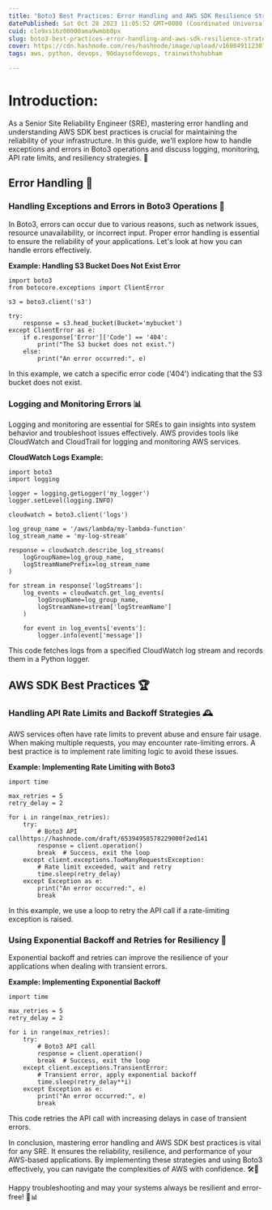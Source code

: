 ```yaml
---
title: "Boto3 Best Practices: Error Handling and AWS SDK Resilience Strategies 🛠️"
datePublished: Sat Oct 28 2023 11:05:52 GMT+0000 (Coordinated Universal Time)
cuid: clo9xs16z00000ama9wmbb0px
slug: boto3-best-practices-error-handling-and-aws-sdk-resilience-strategies
cover: https://cdn.hashnode.com/res/hashnode/image/upload/v1698491123077/99a58235-3391-4c96-8d1f-33cedf7a9c74.gif
tags: aws, python, devops, 90daysofdevops, trainwithshubham

---
```


# Introduction:

As a Senior Site Reliability Engineer (SRE), mastering error handling and understanding AWS SDK best practices is crucial for maintaining the reliability of your infrastructure. In this guide, we'll explore how to handle exceptions and errors in Boto3 operations and discuss logging, monitoring, API rate limits, and resiliency strategies. 🚀

## Error Handling 🚨

### Handling Exceptions and Errors in Boto3 Operations 🤔

In Boto3, errors can occur due to various reasons, such as network issues, resource unavailability, or incorrect input. Proper error handling is essential to ensure the reliability of your applications. Let's look at how you can handle errors effectively.

**Example: Handling S3 Bucket Does Not Exist Error**

```plaintext
import boto3
from botocore.exceptions import ClientError

s3 = boto3.client('s3')

try:
    response = s3.head_bucket(Bucket='mybucket')
except ClientError as e:
    if e.response['Error']['Code'] == '404':
        print("The S3 bucket does not exist.")
    else:
        print("An error occurred:", e)
```

In this example, we catch a specific error code ('404') indicating that the S3 bucket does not exist.

### Logging and Monitoring Errors 📊

Logging and monitoring are essential for SREs to gain insights into system behavior and troubleshoot issues effectively. AWS provides tools like CloudWatch and CloudTrail for logging and monitoring AWS services.

**CloudWatch Logs Example:**

```plaintext
import boto3
import logging

logger = logging.getLogger('my_logger')
logger.setLevel(logging.INFO)

cloudwatch = boto3.client('logs')

log_group_name = '/aws/lambda/my-lambda-function'
log_stream_name = 'my-log-stream'

response = cloudwatch.describe_log_streams(
    logGroupName=log_group_name,
    logStreamNamePrefix=log_stream_name
)

for stream in response['logStreams']:
    log_events = cloudwatch.get_log_events(
        logGroupName=log_group_name,
        logStreamName=stream['logStreamName']
    )

    for event in log_events['events']:
        logger.info(event['message'])
```

This code fetches logs from a specified CloudWatch log stream and records them in a Python logger.

## AWS SDK Best Practices 🏆

### Handling API Rate Limits and Backoff Strategies 🕰️

AWS services often have rate limits to prevent abuse and ensure fair usage. When making multiple requests, you may encounter rate-limiting errors. A best practice is to implement rate limiting logic to avoid these issues.

**Example: Implementing Rate Limiting with Boto3**

```plaintext
import time

max_retries = 5
retry_delay = 2

for i in range(max_retries):
    try:
        # Boto3 API callhttps://hashnode.com/draft/65394958578229000f2ed141
        response = client.operation()
        break  # Success, exit the loop
    except client.exceptions.TooManyRequestsException:
        # Rate limit exceeded, wait and retry
        time.sleep(retry_delay)
    except Exception as e:
        print("An error occurred:", e)
        break
```

In this example, we use a loop to retry the API call if a rate-limiting exception is raised.

### Using Exponential Backoff and Retries for Resiliency 🔄

Exponential backoff and retries can improve the resilience of your applications when dealing with transient errors.

**Example: Implementing Exponential Backoff**

```plaintext
import time

max_retries = 5
retry_delay = 2

for i in range(max_retries):
    try:
        # Boto3 API call
        response = client.operation()
        break  # Success, exit the loop
    except client.exceptions.TransientError:
        # Transient error, apply exponential backoff
        time.sleep(retry_delay**i)
    except Exception as e:
        print("An error occurred:", e)
        break
```

This code retries the API call with increasing delays in case of transient errors.

In conclusion, mastering error handling and AWS SDK best practices is vital for any SRE. It ensures the reliability, resilience, and performance of your AWS-based applications. By implementing these strategies and using Boto3 effectively, you can navigate the complexities of AWS with confidence. 🛠️🚀

Happy troubleshooting and may your systems always be resilient and error-free! 🤞📊